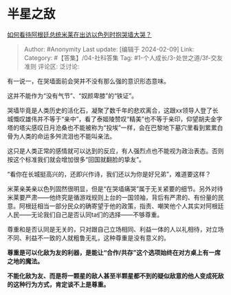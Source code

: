 # 半星之敌
[如何看待阿根廷总统米莱在出访以色列时抱哭墙大哭？](https://www.zhihu.com/question/643470976/answer/3391390366)

> Author: #Anonymity
> Last update: [编辑于 2024-02-09]
> Link:
> Category:  #【答集】/04-社科答集 
> Tag: #1-个人成长/3-处世之道/3f-交友准则 
> 评论区:
> 泛讨论:

有一说一，在哭墙面前会哭并不没有那么强的意识形态意味。

这并不能作为“没有气节”、“奴颜卑膝”的“铁证”。

哭墙毕竟是人类历史的活化石，凝聚了数千年的悲欢离合，这跟xx领导人登了长城慨叹雄伟并不等于“亲中”，看了泰姬陵赞叹“精美”也不等于亲印，仰望胡夫金字塔的塔尖感叹日月沧桑也不能被称为“投埃”一样，会在巴黎地下墓穴里看到累累白骨为人类的命运多舛流泪也不能叫亲法。

这只是人类正常的感情就可以达到的反应，有人强烈点也不能视为政治表态。否则按这个标准我们就会增加很多“回国就翻脸的挚友”。

“看你在长城挺高兴的，还即兴作诗，我们还以为你是好兄弟”，难道要这样？

米莱亲美亲以色列固然很明显，但是“在哭墙痛哭”属于无关紧要的细节。另外对待米莱要严肃——他终究是循游戏规则上台的一国领袖，背后有严肃的、有份量的民意。阿根廷相当一部分民众的确寄望于他的政策，指责、嘲笑他个人其实对阿根廷人民——无论我们自己是否认同ta们的选择——不够尊重。

尊重和是否认同是无关的，只对跟自己立场相同、利益一体的人以礼相待，对立场不同、利益不一致的人就粗鲁无礼，这种尊重是没有意义的。

**尊重是可以化敌为友的利器，是能让“合作/共存”这个选项始终在对方桌上有一席之地的魔法。**

**不能化敌为友、而是将一颗星的敌人甚至半颗星都不到的疑似敌意的他人变成死敌的这种行为方式，肯定谈不上是尊重。**
